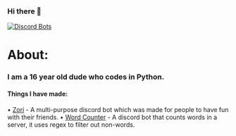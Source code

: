 ### Hi there 👋



[![Discord Bots](https://top.gg/api/widget/811283944175304705.svg)](https://top.gg/bot/811283944175304705)


# About:

### I am a 16 year old dude who codes in Python.

#### Things I have made:
• [Zori](https://top.gg/bot/811283944175304705) - A multi-purpose discord bot which was made for people to have fun with their friends.
• [Word Counter](https://github.com/soulrika/Word-counter-bot) - A discord bot that counts words in a server, it uses regex to filter out non-words.

